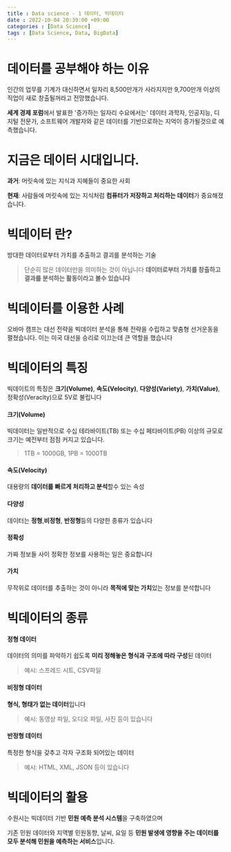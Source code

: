 ```yaml
---
title : Data science - 1 데이터, 빅데이터
date : 2022-10-04 20:39:00 +09:00
categories : [Data Science]
tags : [Data Science, Data, BigData]
---
```


# 데이터를 공부해야 하는 이유

인간의 업무를 기계가 대신하면서 일자리 8,500만개가 사라지지만 9,700만개 이상의 직업이 새로 창출될꺼라고 전망했습니다.

**세계 경제 포럼**에서 발표한 '증가하는 일자리 수요에서는' 데이터 과학자, 인공지능, 디지털 전문가, 소프트웨어 개발자와 같은 데이터를 기반으로하는 지억이 증가될것으로 예측했습니다.

# 지금은 데이터 시대입니다.

**과거**: 머릿속에 있는 지식과 지혜들이 중요한 사회

**현재**: 사람들에 머릿속에 있는 지식처럼 **컴퓨터가 저장하고 처리하는 데이터**가 중요해졌습니다.

# 빅데이터 란?

방대한 데이터로부터 가치를 추출하고 결괴를 분석하는 기술

> 단순히 많은 데이터만을 의미하는 것이 아닙니다 **데이터로부터 가치를 창출하고 결과를 분석하는 활동이라고 볼수 있습니다**

# 빅데이터를 이용한 사례

오바마 캠프는 대선 전략을 빅데이터 분석을 통해 전략을 수립하고 맞춤형 선거운동을 펼쳤습니다. 이는 미국 대선을 승리로 이끄는데 큰 역할을 했습니다

# 빅데이터의 특징

빅데이트의 특징은 **크기(Volume)**, **속도(Velocity)**, **다양성(Variety)**, **가치(Value)**, 정확성(Veracity)으로 5V로 불립니다

#### 크기(Volume)

빅데이터는 일반적으로 수십 테라바이트(TB) 또는 수십 페타바이트(PB) 이상의 규모로 크기는 예전부터 점점 커지고 있습니다.

> 1TB = 1000GB, 1PB = 1000TB

#### 속도(Velocity)

대용량의 **데이터를 빠르게 처리하고 분석**할수 있는 속성

#### 다양성

데이터는 **정형**,**비정형**, **반정형**등의 다양한 종류가 있습니다

#### 정확성

가짜 정보들 사이 정확한 정보를 사용하는 일은 중요합니다

#### 가치

무작위로 데이터를 추출하는 것이 아니라 **목적에 맞는 가치**있는 정보를 분석합니다

# 빅데이터의 종류

#### 정형 데이터

데이터의 의미를 파악하기 쉽도록 **미리 정해놓은 형식과 구조에 따라 구성**된 데이터

> 예시: 스프레드 시트, CSV파일

#### 비정형 데이터

**형식, 형태가 없는 데이터**입니다

> 예시: 동영상 파일, 오디오 파일, 사진 등이 있습니다

#### 반정형 데이터

특정한 형식을 갖추고 각자 구조화 되어있는 데이터

> 예시: HTML, XML, JSON 등이 있습니다

# 빅데이터의 활용

수원시는 빅데이터 기반 **민원 예측 분석 시스템**을 구축하였으며

기존 민원 데이터와 지역별 민원동향, 날씨, 요일 등 **민원 발생에 영향을 주는 데이터를 모두 분석해 민원을 예측하는 서비스**입니다.